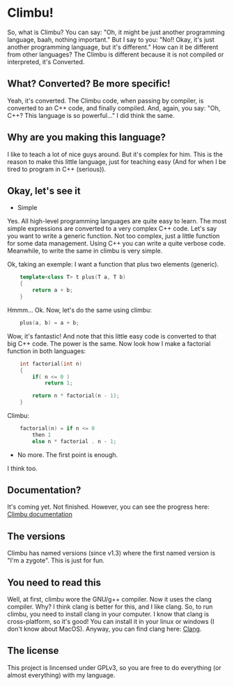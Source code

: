 Climbu!
=======
So, what is Climbu? You can say: "Oh, it might be just another programming language, baah, nothing important." But I say to you: "No!! Okay, it's just another programming language, but it's different." How can it be different from other languages? The Climbu is different because it is not compiled or interpreted, it's Converted.

## What? Converted? Be more specific!
Yeah, it's converted. The Climbu code, when passing by compiler, is converted to an C++ code, and finally compiled. And, again, you say: "Oh, C++? This language is so powerful..." I did think the same.

## Why are you making this language?
I like to teach a lot of nice guys around. But it's complex for him. This is the reason to make this little language, just for teaching easy (And for when I be tired to program in C++ (serious)).

## Okay, let's see it
- Simple

Yes. All high-level programming languages are quite easy to learn. The most simple expressions are converted to a very complex C++ code. Let's say you want to write a generic function. Not too complex, just a little function for some data management. Using C++ you can write a quite verbose code. Meanwhile, to write the same in climbu is very simple.

Ok, taking an exemple: I want a function that plus two elements (generic).

```c++
    template<class T> t plus(T a, T b)
    {
        return a + b;
    }
```

Hmmm... Ok. Now, let's do the same using climbu:

```c++
    plus(a, b) = a + b;
```

Wow, it's fantastic! And note that this little easy code is converted to that big C++ code. The power is the same. Now look how I make a factorial function in both languages:

```c++
    int factorial(int n)
    {
        if( n <= 0 )
            return 1;

        return n * factorial(n - 1);
    }
```

Climbu:

```c++
    factorial(n) = if n <= 0
        then 1
        else n * factorial . n - 1;
```

- No more. The first point is enough.

I think too.

## Documentation?
It's coming yet. Not finished. However, you can see the progress here: [Climbu documentation](http://climbu.readthedocs.org/en/latest/)

## The versions
Climbu has named versions (since v1.3) where the first named version is "I'm a zygote". This is just for fun.

## You need to read this
Well, at first, climbu wore the GNU/g++ compiler. Now it uses the clang compiler. Why? I think clang is better for this, and I like clang. So, to run climbu, you need to install clang in your computer. I know that clang is cross-platform, so it's good! You can install it in your linux or windows (I don't know about MacOS). Anyway, you can find clang here: [Clang](http://clang.llvm.org).

## The license
This project is lincensed under GPLv3, so you are free to do everything (or almost everything) with my language.
